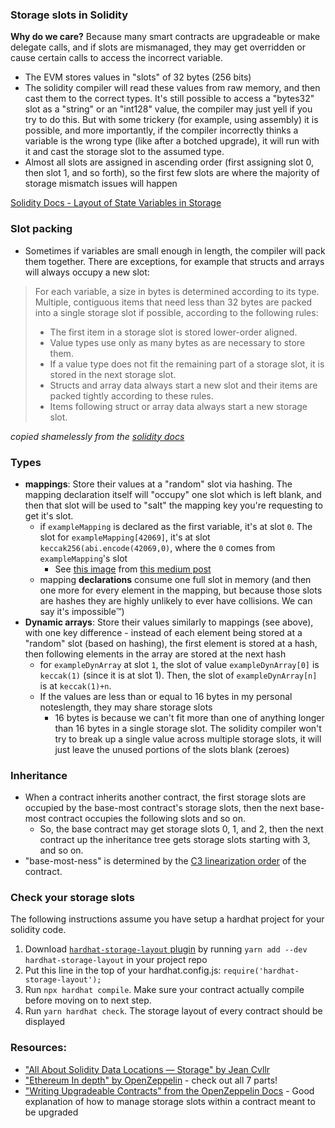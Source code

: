 ### Storage slots in Solidity

**Why do we care?** Because many smart contracts are upgradeable or make delegate calls, and if slots are mismanaged, they may get overridden or cause certain calls to access the incorrect variable. 
- The EVM stores values in "slots" of 32 bytes (256 bits)
- The solidity compiler will read these values from raw memory, and then cast them to the correct types. It's still possible to access a "bytes32" slot as a "string" or an "int128" value, the compiler may just yell if you try to do this. But with some trickery (for example, using assembly) it is possible, and more importantly, if the compiler incorrectly thinks a variable is the wrong type (like after a botched upgrade), it will run with it and cast the storage slot to the assumed type.
- Almost all slots are assigned in ascending order (first assigning slot 0, then slot 1, and so forth), so the first few slots are where the majority of storage mismatch issues will happen

[Solidity Docs - Layout of State Variables in Storage](https://docs.soliditylang.org/en/latest/internals/layout_in_storage.html#layout-of-state-variables-in-storage)

### Slot packing

- Sometimes if variables are small enough in length, the compiler will pack them together. There are exceptions, for example that structs and arrays will always occupy a new slot:
> For each variable, a size in bytes is determined according to its type. Multiple, contiguous items that need less than 32 bytes are packed into a single storage slot if possible, according to the following rules:
> - The first item in a storage slot is stored lower-order aligned.
> - Value types use only as many bytes as are necessary to store them.
> - If a value type does not fit the remaining part of a storage slot, it is stored in the next storage slot.
> - Structs and array data always start a new slot and their items are packed tightly according to these rules.
> - Items following struct or array data always start a new storage slot.

_copied shamelessly from the [solidity docs](https://docs.soliditylang.org/en/latest/internals/layout_in_storage.html#layout-of-state-variables-in-storage)_

### Types

- **mappings**: Store their values at a "random" slot via hashing. The mapping declaration itself will "occupy" one slot which is left blank, and then that slot will be used to "salt" the mapping key you're requesting to get it's slot.
  - if `exampleMapping` is declared as the first variable, it's at slot `0`. The slot for `exampleMapping[42069]`, it's at slot `keccak256(abi.encode(42069,0)`, where the `0` comes from `exampleMapping`'s slot
    - See [this image](https://miro.medium.com/max/1400/1*YKIFfJIaAlHpPrtPMXeCbA.png) from [this medium post](https://medium.com/coinmonks/solidity-tutorial-all-about-mappings-29a12269ee14) 
  - mapping **declarations** consume one full slot in memory (and then one more for every element in the mapping, but because those slots are hashes they are highly unlikely to ever have collisions. We can say it's impossible™️)
- **Dynamic arrays**: Store their values similarly to mappings (see above), with one key difference - instead of each element being stored at a "random" slot (based on hashing), the first element is stored at a hash, then following elements in the array are stored at the next hash
  - for `exampleDynArray` at slot `1`, the slot of value `exampleDynArray[0]` is `keccak(1)` (since it is at slot 1). Then, the slot of `exampleDynArray[n]` is at `keccak(1)+n`.
  - If the values are less than or equal to 16 bytes in my personal noteslength, they may share storage slots
    - 16 bytes is because we can't fit more than one of anything longer than 16 bytes in a single storage slot. The solidity compiler won't try to break up a single value across multiple storage slots, it will just leave the unused portions of the slots blank (zeroes)

### Inheritance

- When a contract inherits another contract, the first storage slots are occupied by the base-most contract's storage slots, then the next base-most contract occupies the following slots and so on. 
  - So, the base contract may get storage slots 0, 1, and 2, then the next contract up the inheritance tree gets storage slots starting with 3, and so on.
- "base-most-ness" is determined by the [C3 linearization order](https://en.wikipedia.org/wiki/C3_linearization) of the contract.

### Check your storage slots

The following instructions assume you have setup a hardhat project for your solidity code.

1. Download [`hardhat-storage-layout` plugin](https://npmmirror.com/package/hardhat-storage-layout) by running `yarn add --dev hardhat-storage-layout` in your project repo
2. Put this line in the top of your hardhat.config.js: `require('hardhat-storage-layout');`
3. Run `npx hardhat compile`. Make sure your contract actually compile before moving on to next step.  
5. Run `yarn hardhat check`. The storage layout of every contract should be displayed

### Resources:

- ["All About Solidity Data Locations — Storage" by Jean Cvllr](https://betterprogramming.pub/all-about-solidity-data-locations-part-i-storage-e50604bfc1ad)
- ["Ethereum In depth" by OpenZeppelin](https://blog.openzeppelin.com/ethereum-in-depth-part-1-968981e6f833/) - check out all 7 parts!
- ["Writing Upgradeable Contracts" from the OpenZeppelin Docs](https://docs.openzeppelin.com/upgrades-plugins/1.x/writing-upgradeable) - Good explanation of how to manage storage slots within a contract meant to be upgraded

